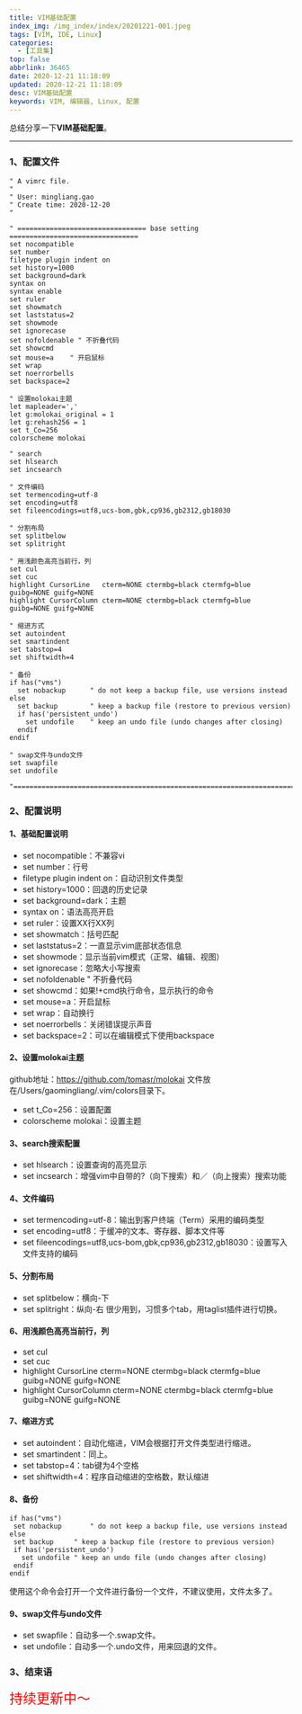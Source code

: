 ```yaml
---
title: VIM基础配置
index_img: /img_index/index/20201221-001.jpeg
tags: [VIM, IDE, Linux]
categories:
  - [工具集]
top: false
abbrlink: 36465
date: 2020-12-21 11:18:09
updated: 2020-12-21 11:18:09
desc: VIM基础配置
keywords: VIM, 编辑器, Linux, 配置
---
```




总结分享一下**VIM基础配置**。


<!--more-->
<hr />

### 1、配置文件
```
" A vimrc file.
"
" User:	mingliang.gao
" Create time: 2020-12-20
"

" ================================ base setting ================================
set nocompatible
set number
filetype plugin indent on
set history=1000
set background=dark
syntax on
syntax enable
set ruler
set showmatch
set laststatus=2
set showmode
set ignorecase
set nofoldenable " 不折叠代码
set showcmd
set mouse=a    " 开启鼠标
set wrap
set noerrorbells
set backspace=2

" 设置molokai主题
let mapleader=','
let g:molokai_original = 1
let g:rehash256 = 1
set t_Co=256
colorscheme molokai

" search
set hlsearch
set incsearch

" 文件编码
set termencoding=utf-8
set encoding=utf8
set fileencodings=utf8,ucs-bom,gbk,cp936,gb2312,gb18030

" 分割布局
set splitbelow
set splitright

" 用浅颜色高亮当前行，列
set cul
set cuc
highlight CursorLine   cterm=NONE ctermbg=black ctermfg=blue guibg=NONE guifg=NONE
highlight CursorColumn cterm=NONE ctermbg=black ctermfg=blue guibg=NONE guifg=NONE

" 缩进方式
set autoindent
set smartindent
set tabstop=4
set shiftwidth=4

" 备份
if has("vms")
  set nobackup		" do not keep a backup file, use versions instead
else
  set backup		" keep a backup file (restore to previous version)
  if has('persistent_undo')
    set undofile	" keep an undo file (undo changes after closing)
  endif
endif

" swap文件与undo文件
set swapfile
set undofile

"=====================================================================================

```

### 2、配置说明

#### 1、基础配置说明

- set nocompatible：不兼容vi
- set number：行号
- filetype plugin indent on：自动识别文件类型
- set history=1000：回退的历史记录
- set background=dark：主题
- syntax on：语法高亮开启
- set ruler：设置XX行XX列
- set showmatch：括号匹配
- set laststatus=2：一直显示vim底部状态信息
- set showmode：显示当前vim模式（正常、编辑、视图）
- set ignorecase：忽略大小写搜索
- set nofoldenable " 不折叠代码
- set showcmd：如果!+cmd执行命令，显示执行的命令
- set mouse=a：开启鼠标
- set wrap：自动换行
- set noerrorbells：关闭错误提示声音
- set backspace=2：可以在编辑模式下使用backspace

#### 2、设置molokai主题

github地址：https://github.com/tomasr/molokai
文件放在/Users/gaomingliang/.vim/colors目录下。
- set t_Co=256：设置配置
- colorscheme molokai：设置主题

#### 3、search搜索配置

- set hlsearch：设置查询的高亮显示
- set incsearch：增强vim中自带的?（向下搜索）和／（向上搜索）搜索功能

#### 4、文件编码

- set termencoding=utf-8：输出到客户终端（Term）采用的编码类型
- set encoding=utf8：于缓冲的文本、寄存器、脚本文件等
- set fileencodings=utf8,ucs-bom,gbk,cp936,gb2312,gb18030：设置写入文件支持的编码

#### 5、分割布局

- set splitbelow：横向-下
- set splitright：纵向-右
很少用到，习惯多个tab，用taglist插件进行切换。

#### 6、用浅颜色高亮当前行，列
- set cul
- set cuc
- highlight CursorLine   cterm=NONE ctermbg=black ctermfg=blue guibg=NONE guifg=NONE
- highlight CursorColumn cterm=NONE ctermbg=black ctermfg=blue guibg=NONE guifg=NONE

#### 7、缩进方式

- set autoindent：自动化缩进，VIM会根据打开文件类型进行缩进。
- set smartindent：同上。
- set tabstop=4：tab键为4个空格
- set shiftwidth=4：程序自动缩进的空格数，默认缩进

#### 8、备份

```
if has("vms")
 set nobackup		" do not keep a backup file, use versions instead
else
 set backup		" keep a backup file (restore to previous version)
 if has('persistent_undo')
   set undofile	" keep an undo file (undo changes after closing)
 endif
endif
```
使用这个命令会打开一个文件进行备份一个文件，不建议使用，文件太多了。

#### 9、swap文件与undo文件

- set swapfile：自动多一个.swap文件。
- set undofile：自动多一个.undo文件，用来回退的文件。


### 3、结束语
<font color="red" size="5">持续更新中～</font>
